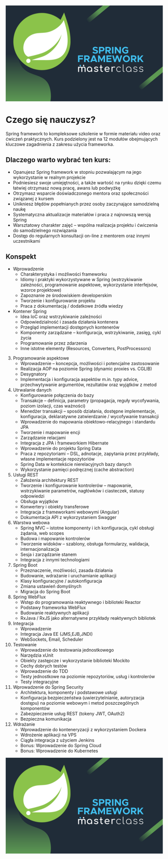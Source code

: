 ![Alt text](/kurs_spring.png?raw=true "Kurs Springg")

# Czego się nauczysz?

Spring framework to kompleksowe szkolenie w formie materiału video oraz ćwiczeń praktycznych. 
Kurs podzielony jest na 12 modułów obejmujących kluczowe zagadnienia z zakresu użycia frameworka.

## Dlaczego warto wybrać ten kurs:

* Opanujesz Spring framework w stopniu pozwalającym na jego wykorzystanie w realnym projekcie
* Podniesiesz swoje umiejętności, a także wartość na rynku dzięki czemu łatwiej otrzymasz nową pracę, awans lub podwyżkę
* Otrzymasz wsparcie doświadczonego mentora oraz społeczności związanej z kursem
* Unikniesz błędów popełnianych przez osoby zaczynające samodzielną naukę
* Systematyczna aktualizacje materiałów i praca z najnowszą wersją Spring
* Warsztatowy charakter zajęć – wspólna realizacja projektu i ćwiczenia do samodzielnego rozwiązania
* Dostęp do regularnych konsultacji on-line z mentorem oraz innymi uczestnikami

## Konspekt

* Wprowadzenie
    * Charakterystyka i możliwości frameworku
    * Idiomy i praktyki wykorzystywane w Spring (wstrzykiwanie zależności, programowanie aspektowe, wykorzystanie interfejsów, wzorce projektowe)
    * Zapoznanie ze środowiskiem developerskim
    * Tworzenie i konfigurowanie projektu
    * Praca z dokumentacją / dodatkowe źródła wiedzy
* Kontener Spring
    * Idea IoC oraz wstrzykiwanie zależności
    * Odpowiedzialność i zasada działania kontenera
    * Przegląd implementacji dostępnych kontenerów
    * Komponenty zarządzane – konfiguracja, wstrzykiwanie, zasięg, cykl życia
    * Programowanie przez zdarzenia
    * Inne istotne elementy (Resources, Converters, PostProcessors)
3. Programowanie aspektowe
    * Wprowadzenie – koncepcja, możliwości i potencjalne zastosowanie
    * Realizacja AOP na poziomie Spring (dynamic proxies vs. CGLIB)
    * Desygnatory
    * Implementacja i konfiguracja aspektów m.in. typy advice, przechwytywanie argumentów, rezultatów oraz wyjątków z metod
4. Utrwalanie danych
     * Konfigurowanie połączenia do bazy
     * Transakcje – definicja, parametry (propagacja, reguły wycofywania, poziom izolacji, czas ważności)
     * Menedżer transakcji – sposób działania, dostępne implementacje, konfiguracja, deklaratywne zatwierdzanie / wycofywanie transakcji
     * Wprowadzenie do mapowania obiektowo-relacyjnego i standardu JPA
     * Tworzenie i mapowanie encji
     * Zarządzanie relacjami
     * Integracja z JPA i frameworkiem Hibernate
     * Wprowadzenie do projektu Spring Data
     * Praca z repozytoriami – DSL, adnotacje, zapytania przez przykłady, własne implementacje repozytoriów
     * Spring Data w kontekście nierelacyjnych bazy danych
     * Wykorzystanie pamięci podręcznej (cache abstraction)
5. Usługi REST
     * Założenia architektury REST
     * Tworzenie i konfigurowanie kontrolerów – mapowanie, wstrzykiwanie parametrów, nagłówków i ciasteczek, statusy odpowiedzi
     * Obsługa wyjątków
     * Konwertery i obiekty transferowe
     * Integracja z frameworkami webowymi (Angular)
     * Dokumentacja API z wykorzystaniem Swagger
6. Warstwa webowa
     * Spring MVC – istotne komponenty i ich konfiguracja, cykl obsługi żądania, web scopes
     * Budowa i mapowanie kontrolerów
     * Tworzenie widoków – szablony, obsługa formularzy, walidacja, internacjonalizacja
     * Sesja i zarządzanie stanem
     * Integracja z innymi technologiami
7. Spring Boot
     * Przeznaczenie, możliwości, zasada działania
     * Budowanie, wdrażanie i uruchamianie aplikacji
     * Klasy konfiguracyjne / autokonfiguracja
     * Zmiana ustawień domyślnych
     * Migracja do Spring Boot
8. Spring WebFlux
     * Wstęp do programowania reaktywnego i biblioteki Reactor
     * Podstawy frameworka WebFlux
     * Budowanie reaktywnych aplikacji
     * RxJava / RxJS jako alternatywne przykłady reaktywnych bibliotek
9. Integracja
     * Wprowadzenie
     * Integracja Java EE (JMS,EJB,JNDI)
     * WebSockets, Email, Scheduler
10. Testowanie
     * Wprowadzenie do testowania jednostkowego
     * Narzędzia xUnit
     * Obiekty zastępcze i wykorzystanie biblioteki Mockito
     * Cechy dobrych testów
     * Wprowadzenie do TDD
     * Testy jednostkowe na poziomie repozytoriów, usług i kontrolerów
     * Testy integracyjne
11. Wprowadzenie do Spring Security
     * Architektura, komponenty i podstawowe usługi
     * Konfiguracja bezpieczeństwa (uwierzytelnianie, autoryzacja dostępu) na poziomie webowym i metod poszczególnych komponentów
     * Zabezpieczenie usług REST (tokeny JWT, OAuth2)
     * Bezpieczna komunikacja
12. Wdrażanie
     * Wprowadzenie do konteneryzacji z wykorzystaniem Dockera
     * Wdrożenie aplikacji na VPS
     * Ciągła integracja z użyciem Jenkins
     * Bonus: Wprowadzenie do Spring Cloud
     * Bonus: Wprowadzenie do Kubernetes
    
![Alt text](/kurs_spring.png?raw=true "Opinie")
